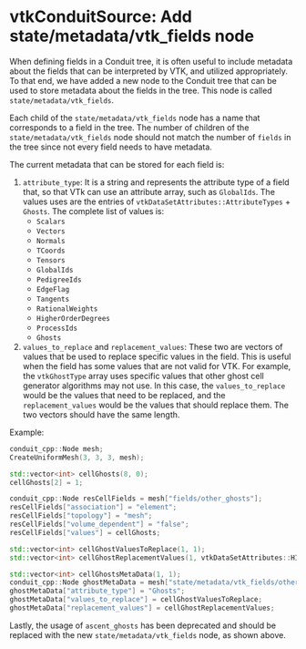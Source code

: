 # vtkConduitSource: Add state/metadata/vtk_fields node

When defining fields in a Conduit tree, it is often useful to include metadata about the fields that can be
interpreted by VTK, and utilized appropriately. To that end, we have added a new node to the Conduit tree
that can be used to store metadata about the fields in the tree. This node is called `state/metadata/vtk_fields`.

Each child of the `state/metadata/vtk_fields` node has a name that corresponds to a field in the tree. The number
of children of the `state/metadata/vtk_fields` node should not match the number of `fields` in the tree since not every
field needs to have metadata.

The current metadata that can be stored for each field is:

1. `attribute_type`: It is a string and represents the attribute type of a field that, so that VTk can use an attribute
   array, such as `GlobalIds`. The values uses are the entries of `vtkDataSetAttributes::AttributeTypes` + `Ghosts`.
   The complete list of values is:
   - `Scalars`
   - `Vectors`
   - `Normals`
   - `TCoords`
   - `Tensors`
   - `GlobalIds`
   - `PedigreeIds`
   - `EdgeFlag`
   - `Tangents`
   - `RationalWeights`
   - `HigherOrderDegrees`
   - `ProcessIds`
   - `Ghosts`
2. `values_to_replace` and `replacement_values`: These two are vectors of values that be used to replace specific values
   in the field. This is useful when the field has some values that are not valid for VTK. For example,
   the `vtkGhostType` array uses specific values that other ghost cell generator algorithms may not use. In this case,
   the `values_to_replace` would be the values that need to be replaced, and the `replacement_values` would be the
   values that should replace them. The two vectors should have the same length.

Example:

```cpp
conduit_cpp::Node mesh;
CreateUniformMesh(3, 3, 3, mesh);

std::vector<int> cellGhosts(8, 0);
cellGhosts[2] = 1;

conduit_cpp::Node resCellFields = mesh["fields/other_ghosts"];
resCellFields["association"] = "element";
resCellFields["topology"] = "mesh";
resCellFields["volume_dependent"] = "false";
resCellFields["values"] = cellGhosts;

std::vector<int> cellGhostValuesToReplace(1, 1);
std::vector<int> cellGhostReplacementValues(1, vtkDataSetAttributes::HIDDENCELL);

std::vector<int> cellGhostsMetaData(1, 1);
conduit_cpp::Node ghostMetaData = mesh["state/metadata/vtk_fields/other_ghosts"];
ghostMetaData["attribute_type"] = "Ghosts";
ghostMetaData["values_to_replace"] = cellGhostValuesToReplace;
ghostMetaData["replacement_values"] = cellGhostReplacementValues;
```

Lastly, the usage of `ascent_ghosts` has been deprecated and should be replaced with the new
`state/metadata/vtk_fields` node, as shown above.
